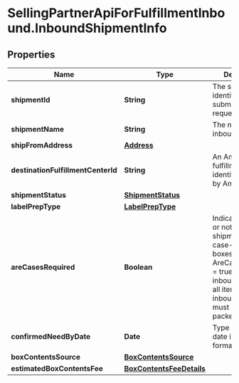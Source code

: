 # SellingPartnerApiForFulfillmentInbound.InboundShipmentInfo

## Properties

Name | Type | Description | Notes
------------ | ------------- | ------------- | -------------
**shipmentId** | **String** | The shipment identifier submitted in the request. | [optional] 
**shipmentName** | **String** | The name for the inbound shipment. | [optional] 
**shipFromAddress** | [**Address**](Address.md) |  | 
**destinationFulfillmentCenterId** | **String** | An Amazon fulfillment center identifier created by Amazon. | [optional] 
**shipmentStatus** | [**ShipmentStatus**](ShipmentStatus.md) |  | [optional] 
**labelPrepType** | [**LabelPrepType**](LabelPrepType.md) |  | [optional] 
**areCasesRequired** | **Boolean** | Indicates whether or not an inbound shipment contains case-packed boxes. When AreCasesRequired &#x3D; true for an inbound shipment, all items in the inbound shipment must be case packed. | 
**confirmedNeedByDate** | **Date** | Type containing date in string format | [optional] 
**boxContentsSource** | [**BoxContentsSource**](BoxContentsSource.md) |  | [optional] 
**estimatedBoxContentsFee** | [**BoxContentsFeeDetails**](BoxContentsFeeDetails.md) |  | [optional] 


